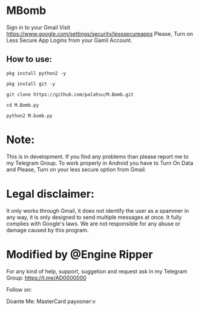 # MBomb

Sign in to your Gmail
Visit https://www.google.com/settings/security/lesssecureapps
Please, Turn on Less Secure App Logins from your Gamil Account.

## How to use:
`pkg install python2 -y`

`pkg install git -y`

`git clone https://github.com/palahsu/M.Bomb.git`

`cd M.Bomb.py`

`python2 M.bomb.py`
 
# Note:
This is in development. If you find any problems than please report me to my Telegram Group. To work properly in Android you have to Turn On Data and Please, Turn on your less secure option from Gmail.

# Legal disclaimer:
It only works through Gmail, it does not identify the user as a spammer in any way, it is only designed to send multiple messages at once. It fully complies with Google's laws. We are not responsible for any abuse or damage caused by this program.

# Modified by @Engine Ripper

For any kind of help, support, suggetion and request ask in my Telegram Group:
https://t.me/AD0000000

Follow on:


Doante Me:
MasterCard payooner:v

